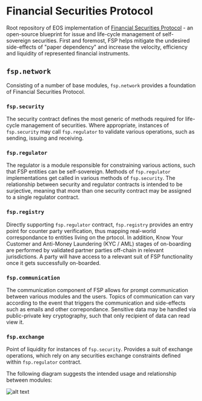 # Financial Securities Protocol

Root repository of EOS implementation of [Financial Securities Protocol](https://www.fsp.network/) - an open-source blueprint for issue and life-cycle management of self-sovereign securities. First and foremost, FSP helps mitigate the undesired side-effects of "paper dependency" and increase the velocity, efficiency and liquidity of represented financial instruments. 

## `fsp.network`

Consisting of a number of base modules, `fsp.network` provides a foundation of Financial Securities Protocol.

### `fsp.security`

The security contract defines the most generic of methods required for life-cycle management of securities. Where appropriate, instances of `fsp.security` may call `fsp.regulator` to validate various operations, such as sending, issuing and receiving. 


### `fsp.regulator`

The regulator is a module responsible for constraining various actions, such that FSP entities can be self-sovereign. Methods of `fsp.regulator` implementations get called in various methods of `fsp.security`. The relationship between security and regulator contracts is intended to be surjective, meaning that more than one security contract may be assigned to a single regulator contract. 

### `fsp.registry`

Directly supporting `fsp.regulator` contract, `fsp.registry` provides an entry point for counter party verification, thus mapping  real-world correspondance to entities living on the prtocol. In addition, Know Your Customer and Anti-Money Laundering (KYC / AML) stages of on-boarding are performed by validated partner parties off-chain in relevant jurisdictions. A party will have access to a relevant suit of FSP functionality once it gets successfully on-boarded.

### `fsp.communication`

The communication component of FSP allows for prompt communication between various modules and the users. Topics of communication can vary according to the event that triggers the communication and side-effects such as emails and other correpondance. Sensitive data may be handled via public-private key cryptography, such that only recipient of data can read view it.

### `fsp.exchange`

Point of liquidity for instances of `fsp.security`. Provides a suit of exchange operations, which rely on any securities exchange constraints defined within `fsp.regulator` contract. 

The following diagram suggests the intended usage and relationship between modules:

![alt text](http://funkyimg.com/i/2Ps3K.png)


